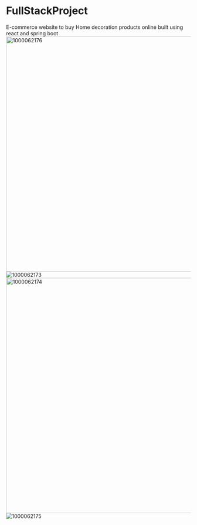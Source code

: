 # FullStackProject
E-commerce website to buy Home decoration products online built using react and spring boot
<img width="640" alt="1000062176" src="https://github.com/Santoshi99/FullStackProject/assets/47233668/874673a3-3183-4621-9461-cf3d9f4c8ac3">
![1000062173](https://github.com/Santoshi99/FullStackProject/assets/47233668/06576059-301f-4485-9440-2bfce4a837e5)
<img width="640" alt="1000062174" src="https://github.com/Santoshi99/FullStackProject/assets/47233668/0255317d-2690-4577-9a19-53b14115c25d">
![1000062175](https://github.com/Santoshi99/FullStackProject/assets/47233668/a25c86c9-7f92-4cdc-a0f2-ca1584a86c8e)
